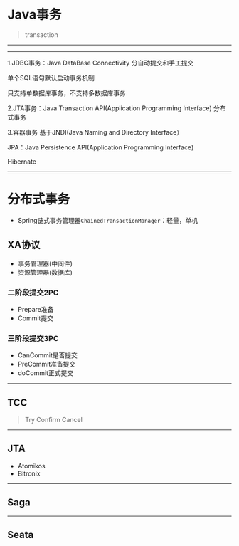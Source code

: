 # Java事务
> transaction

---


---

1.JDBC事务：Java DataBase Connectivity
分自动提交和手工提交

单个SQL语句默认启动事务机制

只支持单数据库事务，不支持多数据库事务


2.JTA事务：Java Transaction API(Application Programming Interface)
分布式事务

3.容器事务
基于JNDI(Java Naming and Directory Interface）

JPA：Java Persistence API(Application Programming Interface)

Hibernate


---

# 分布式事务

- Spring链式事务管理器`ChainedTransactionManager`：轻量，单机


## XA协议
- 事务管理器(中间件)
- 资源管理器(数据库)


### 二阶段提交2PC
- Prepare准备
- Commit提交


### 三阶段提交3PC
- CanCommit是否提交
- PreCommit准备提交
- doCommit正式提交

---

## TCC
> Try Confirm Cancel

---
## JTA

- Atomikos
- Bitronix


---
## Saga


---
## Seata